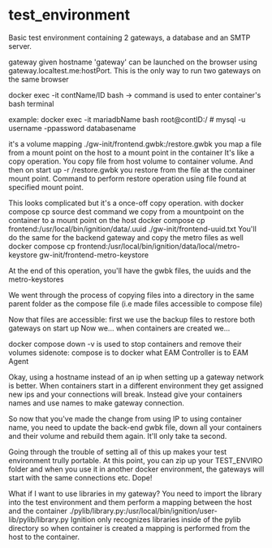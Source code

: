 # test_environment
Basic test environment containing 2 gateways, a database and an SMTP server.

gateway given hostname 'gateway' can be launched on the browser using gateway.localtest.me:hostPort. This is the only way to run two gateways
on the same browser

docker exec -it contName/ID bash -> command is used to enter container's bash terminal

example: docker exec -it mariadbName bash
root@contID:/ # mysql -u username -ppassword databasename

it's a volume mapping
./gw-init/frontend.gwbk:/restore.gwbk
you map a file from a mount point on the host to a mount point in the container
It's like a copy operation. You copy file from host volume to container volume.
And then on start up
 -r /restore.gwbk
you restore from the file at the container mount point. Command to perform restore
operation using file found at specified mount point.

This looks complicated but it's a once-off copy operation.
with docker compose cp source dest command we copy from a mountpoint on the container to a mount point on the host
docker compose cp frontend:/usr/local/bin/ignition/data/.uuid ./gw-init/frontend-uuid.txt
You'll do the same for the backend gateway and copy the metro files as well
docker compose cp frontend:/usr/local/bin/ignition/data/local/metro-keystore gw-init/frontend-metro-keystore

At the end of this operation, you'll have the gwbk files, the uuids and the metro-keystores

We went through the process of copying files into a directory in the same parent folder as the compose file (i.e made files
accessible to compose file)

Now that files are accessible: first we
use the backup files to restore both gateways on start up
Now we...
when containers are created we...

docker compose down -v 
is used to stop containers and remove their volumes
sidenote: compose is to docker what EAM Controller is to EAM Agent

Okay, using a hostname instead of an ip when setting up a gateway network is better. When containers start in a different environment
they get assigned new ips and your connections will break. Instead give your containers names and use names to make gateway connection.

So now that you've made the change from using IP to using container name, you need to update the back-end gwbk file, down all your containers
and their volume and rebuild them again. It'll only take ta second.

Going through the trouble of setting all of this up makes your test environment trully portable. At this point, you can zip up your TEST_ENVIRO folder and when you use it in another docker environment, the gateways will start with the same connections etc. Dope!

What if I want to use libraries in my gateway?
You need to import the library into the test environment and them perform a mapping between the host and the container
./pylib/library.py:/usr/local/bin/ignition/user-lib/pylib/library.py
Ignition only recognizes libraries inside of the pylib directory so when container is created a mapping is performed from the host
to the container.


